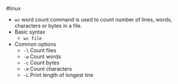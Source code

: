 #linux 
* `wc` word count command is used to count number of lines, words, characters or bytes in a file.
* Basic syntax
	* `wc file`
* Common options
	* `-l` Count files
	* `-w` Count words
	* `-c` Count bytes
	* `-m` Count characters
	* `-L` Print length of longest line